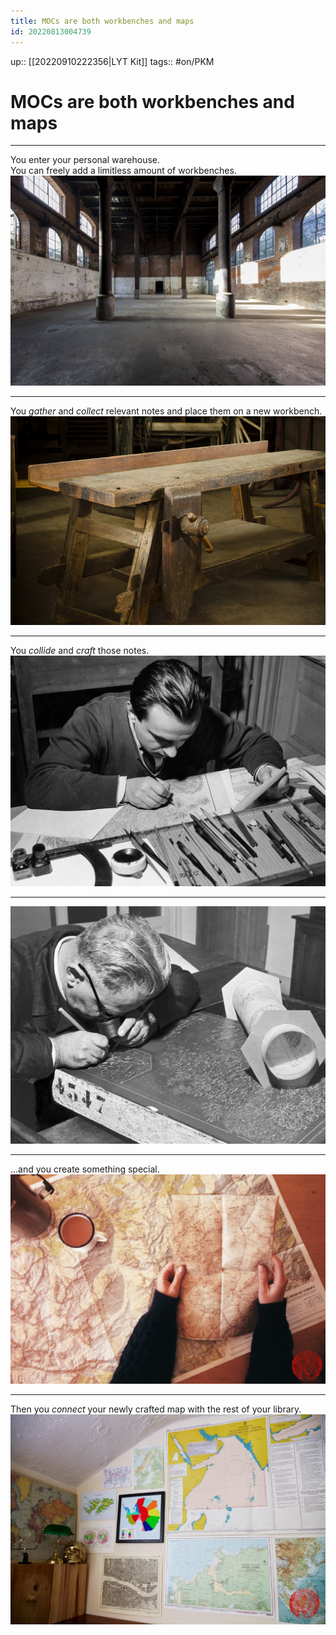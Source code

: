 ```yaml
---
title: MOCs are both workbenches and maps
id: 20220813004739
---
```

up:: [[20220910222356|LYT Kit]]
tags:: #on/PKM 

# MOCs are both workbenches and maps

---
You enter your personal warehouse.  
You can freely add a limitless amount of workbenches.
![](lyt-crafting-mocs-0.jpg)

---
You *gather* and *collect* relevant notes and place them on a new workbench.
![](lyt-crafting-mocs-1.jpg)

---
You *collide* and *craft* those notes.
![](lyt-crafting-mocs-2.jpg)

---
![](lyt-crafting-mocs-3.jpg)

---
...and you create something special.
![](lyt-crafting-mocs-4.jpg)

---
Then you *connect* your newly crafted map with the rest of your library.
![](lyt-crafting-mocs-5.jpg)